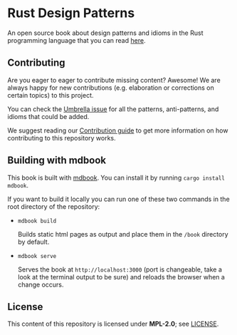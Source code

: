 # Rust Design Patterns

An open source book about design patterns and idioms in the Rust programming
language that you can read [here](https://rust-unofficial.github.io/patterns/).

## Contributing

Are you eager to eager to contribute missing content?
Awesome! We are always happy for new contributions
(e.g. elaboration or corrections on certain topics) to this project.

You can check the [Umbrella issue](https://github.com/rust-unofficial/patterns/issues/116)
for all the patterns, anti-patterns, and idioms that could be added.

We suggest reading our [Contribution guide](./CONTRIBUTING.md) to get more information
on how contributing to this repository works.

## Building with mdbook

This book is built with [mdbook](https://rust-lang.github.io/mdBook/). You can
install it by running `cargo install mdbook`.

If you want to build it locally you can run one of these two commands in the root
directory of the repository:

- `mdbook build`

  Builds static html pages as output and place them in the `/book` directory by
  default.

- `mdbook serve`

  Serves the book at `http://localhost:3000` (port is changeable, take a look at
  the terminal output to be sure) and reloads the browser when a change occurs.

## License

This content of this repository is licensed under **MPL-2.0**; see [LICENSE](./LICENSE).
